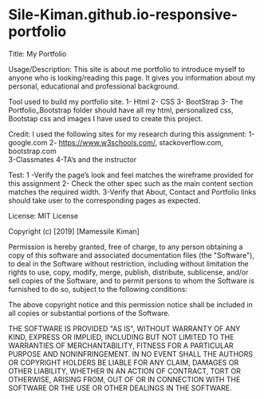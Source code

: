 # Sile-Kiman.github.io-responsive-portfolio

Title: My Portfolio

Usage/Description:
This site is about me portfolio to introduce myself to anyone who is looking/reading this page.
It gives you information about my personal, educational  and professional background.

Tool used to build my portfolio site.
1-	Html 
2-	CSS 
3-    BootStrap
3-	The Portfolio_Bootstrap folder should have all my html, personalized css, Bootstap css and images I have used to create this project.  

Credit:
I used the following sites for my  research  during this assignment:
1-google.com
2- https://www.w3schools.com/, stackoverflow.com, bootstrap.com   
3-Classmates
4-TA’s and the instructor 

Test:
1 -Verify the page’s  look and feel matches the wireframe provided for this assignment 
2- Check the other spec such as the main content section matches the required width. 
3-Verify that About, Contact and Portfolio  links should take user to the corresponding pages as expected. 

License:
MIT License

Copyright (c) [2019] [Mamessile Kiman]

Permission is hereby granted, free of charge, to any person obtaining a copy
of this software and associated documentation files (the "Software"), to deal
in the Software without restriction, including without limitation the rights
to use, copy, modify, merge, publish, distribute, sublicense, and/or sell
copies of the Software, and to permit persons to whom the Software is
furnished to do so, subject to the following conditions:

The above copyright notice and this permission notice shall be included in all
copies or substantial portions of the Software.

THE SOFTWARE IS PROVIDED "AS IS", WITHOUT WARRANTY OF ANY KIND, EXPRESS OR
IMPLIED, INCLUDING BUT NOT LIMITED TO THE WARRANTIES OF MERCHANTABILITY,
FITNESS FOR A PARTICULAR PURPOSE AND NONINFRINGEMENT. IN NO EVENT SHALL THE
AUTHORS OR COPYRIGHT HOLDERS BE LIABLE FOR ANY CLAIM, DAMAGES OR OTHER
LIABILITY, WHETHER IN AN ACTION OF CONTRACT, TORT OR OTHERWISE, ARISING FROM,
OUT OF OR IN CONNECTION WITH THE SOFTWARE OR THE USE OR OTHER DEALINGS IN THE
SOFTWARE.


